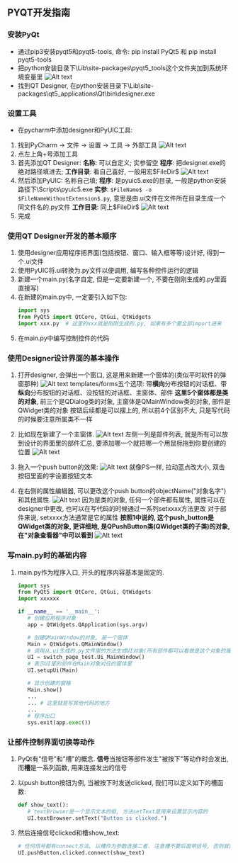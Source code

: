##  PYQT开发指南
### 安装PyQt
+ 通过pip3安装pyqt5和pyqt5-tools, 命令: pip install PyQt5 和 pip install pyqt5-tools
+ 把python安装目录下\Lib\site-packages\pyqt5_tools这个文件夹加到系统环境变量里
  ![Alt text](srcimg/env_var.png)
+ 找到QT Designer, 在python安装目录下\Lib\site-packages\qt5_applications\Qt\bin\designer.exe

### 设置工具
+ 在pycharm中添加designer和PyUIC工具: 
1. 找到PyCharm -> 文件 -> 设置 -> 工具 -> 外部工具
   ![Alt text](srcimg/settings.png)
2. 点左上角+号添加工具
3. 首先添加QT Designer: 
   **名称**: 可以自定义;
   实参留空
   **程序**: 把designer.exe的绝对路径填进去;
   **工作目录**: 看自己喜好, 一般用宏\$FileDir\$
   ![Alt text](srcimg/designer_setting.png)
4. 然后添加PyUIC:
   名称自己填;
   **程序**: 是pyuic5.exe的目录, 一般是python安装路径下\Scripts\pyuic5.exe
   **实参**: `$FileName$ -o $FileNameWithoutExtension$.py`, 意思是由.ui文件在文件所在目录生成一个同文件名的.py文件
   **工作目录**: 同上\$FileDir\$
   ![Alt text](srcimg/uic_setting.png)
5. 完成

### 使用QT Designer开发的基本顺序
1. 使用designer应用程序把界面(包括按钮、窗口、输入框等等)设计好, 得到一个.ui文件
2. 使用PyUIC将.ui转换为.py文件以便调用, 编写各种控件运行的逻辑
3. 新建一个main.py(名字自定, 但是一定要新建一个, 不要在刚刚生成的.py里面直接写)
4. 在新建的main.py中, 一定要引入如下包:
   ```python
   import sys
   from PyQt5 import QtCore, QtGui, QtWidgets
   import xxx.py  # 这里的xxx就是刚刚生成的.py, 如果有多个要全部import进来
   ```
5. 在main.py中编写控制控件的代码
   
### 使用Designer设计界面的基本操作
1. 打开designer, 会弹出一个窗口, 这是用来新建一个窗体的(类似平时软件的弹窗那种)
   ![Alt text](srcimg/new_window.png)
   templates/forms五个选项: 带**横向**分布按钮的对话框、带**纵向**分布按钮的对话框、没按钮的对话框、主窗体、部件
   **这里5个窗体都是类的对象**, 前三个是QDialog类的对象, 主窗体是QMainWindow类的对象, 部件是QWidget类的对象
   按钮后续都是可以摆上的, 所以前4个区别不大, 只是写代码的时候要注意所属类不一样

2. 比如现在新建了一个主窗体.
   ![Alt text](srcimg/main_window.png)
   左侧一列是部件列表, 就是所有可以放到设计的界面里的部件汇总, 要添加哪一个就把哪一个用鼠标拖到你要创建的位置
   ![Alt text](srcimg/widget_box.png)

3. 拖入一个push button的效果:
   ![Alt text](srcimg/mw_with_push_button.png)
   就像PS一样, 拉动蓝点改大小, 双击按钮里面的字设置按钮文本

4. 在右侧的属性编辑器, 可以更改这个push button的objectName("对象名字")和其他属性.
   ![Alt text](srcimg/attr_modifier.png)
   因为是类的对象, 任何一个部件都有属性, 属性可以在designer中更改, 也可以在写代码的时候通过一系列setxxxx方法更改
   对于部件来说, setxxxx方法通常是它的属性
   **按照1中说的, 这个push_button是QWidget类的对象, 更详细地, 是QPushButton类(QWidget类的子类)的对象, 在"对象查看器"中可以看到**
   ![Alt text](srcimg/obj_viewer.png)

### 写main.py时的基础内容
1. main.py作为程序入口, 开头的程序内容基本是固定的.
   ```python
   import sys
   from PyQt5 import QtCore, QtGui, QtWidgets
   import xxxxxx

   if __name__ == '__main__':
      # 创建应用程序对象
      app = QtWidgets.QApplication(sys.argv)

      # 创建QMainWindow的对象, 是一个窗体
      Main = QtWidgets.QMainWindow()
      # 调用从.ui生成的.py文件里的方法生成UI对象(所有部件都可以看做是这个对象的属性)
      UI = switch_page_test.Ui_MainWindow()
      # 表示UI里的部件在Main对象对应的窗体里
      UI.setupUi(Main)

      # 显示创建的窗格
      Main.show()
      ...
      ... # 这里就是写其他代码的地方
      ...
      # 程序出口
      sys.exit(app.exec())
   ```

### 让部件控制界面切换等动作
1. PyQt有"信号"和"槽"的概念. **信号**当按钮等部件发生"被按下"等动作时会发出, 而**槽**是一系列函数, 用来连接发出的信号
   
2. 以push button按钮为例, 当被按下时发送clicked, 我们可以定义如下的槽函数:
   ```python
   def show_text():
      # textBrowser是一个显示文本的框, 方法setText是用来设置显示内容的
      UI.textBrowser.setText("Button is clicked.")
   ```

3. 然后连接信号clicked和槽show_text:
   ```python
   # 任何信号都有connect方法, 以槽作为参数连接二者. 注意槽不要后面带括号, 否则就直接运行槽函数了
   UI.pushButton.clicked.connect(show_text)
   ```